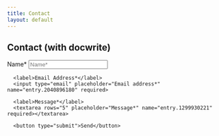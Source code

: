```yaml
---
title: Contact
layout: default
---
```




## Contact (with docwrite)

<script type="text/javascript">var submitted=false;
<iframe name="hidden_iframe" id="hidden_iframe" style="display:none;"
onload="if(submitted) {document.write='Thank You';}">
</script>
<form action="https://docs.google.com/forms/d/e/1FAIpQLScozymLEBTV64BSDC8VW3t3_RcXE7Xuf0p0NgfIAMD_-lz04w/formResponse" method="post" target="hidden_iframe" onsubmit="submitted=true;">
      <label>Name*</label>
      <input type="text" placeholder="Name*" name="entry.775154500" required>
  
      <label>Email Address*</label>
      <input type="email" placeholder="Email address*" name="entry.2040896180" required>
    
      <label>Message*</label>
      <textarea rows="5" placeholder="Message*" name="entry.1299930221" required></textarea>
     
      <button type="submit">Send</button>
</form>



